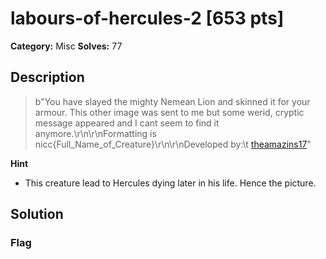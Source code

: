 # labours-of-hercules-2 [653 pts]

**Category:** Misc
**Solves:** 77

## Description
>b"You have slayed the mighty Nemean Lion and skinned it for your armour. This other image was sent to me but some werid, cryptic message appeared and I cant seem to find it anymore.\r\n\r\nFormatting is nicc{Full_Name_of_Creature}\r\n\r\nDeveloped by:\t [theamazins17](https://github.com/theamazins17)"

**Hint**
* This creature lead to Hercules dying later in his life. Hence the picture.

## Solution

### Flag


